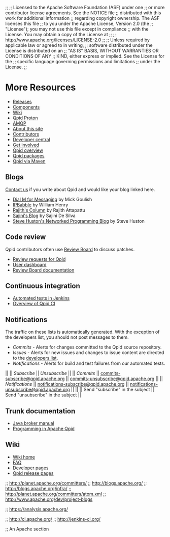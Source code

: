 ;;
;; Licensed to the Apache Software Foundation (ASF) under one
;; or more contributor license agreements.  See the NOTICE file
;; distributed with this work for additional information
;; regarding copyright ownership.  The ASF licenses this file
;; to you under the Apache License, Version 2.0 (the
;; "License"); you may not use this file except in compliance
;; with the License.  You may obtain a copy of the License at
;; 
;;   http://www.apache.org/licenses/LICENSE-2.0
;; 
;; Unless required by applicable law or agreed to in writing,
;; software distributed under the License is distributed on an
;; "AS IS" BASIS, WITHOUT WARRANTIES OR CONDITIONS OF ANY
;; KIND, either express or implied.  See the License for the
;; specific language governing permissions and limitations
;; under the License.
;;

# More Resources

<div class="feature" markdown="1">
<div class="four-column" markdown="1">

 - [Releases](@site-url@/releases/index.html)
 - [Components](@site-url@/components/index.html)
 - [Wiki](https://cwiki.apache.org/qpid/)
 - [Qpid Proton](@site-url@/proton/index.html)
 - [AMQP](@site-url@/amqp.html)
 - [About this site](@site-url@/site.html)
 - [Contributors](@site-url@/contributors.html)
 - [Developer central](@site-url@/developer.html)
 - [Get involved](@site-url@/get-involved.html)
 - [Qpid overview](@site-url@/overview.html)
 - [Qpid packages](@site-url@/packages.html)
 - [Qpid via Maven](@site-url@/maven.html)

</div>
</div>

## Blogs

[Contact us](@site-url@/discussion.html) if you write about Qpid and
would like your blog linked here.

 - [Dial M for Messaging](http://dialmformessaging.blogspot.com/) by Mick Goulish
 - [IPBabble](http://www.ipbabble.com/) by William Henry
 - [Rajith's Column](http://rajith.2rlabs.com/) by Rajith Attapattu
 - [Sajini's Blog](http://sajinid.blogspot.com/) by Sajini De Silva
 - [Steve Huston's Networked Programming Blog](http://stevehuston.wordpress.com/) by Steve Huston

## Code review

Qpid contributors often use
[Review Board](http://www.reviewboard.org/) to discuss patches.

 - [Review requests for Qpid](https://reviews.apache.org/groups/qpid/)
 - [User dashboard](https://reviews.apache.org/dashboard/)
 - [Review Board documentation](http://www.reviewboard.org/docs/)

## Continuous integration

 - [Automated tests in Jenkins](https://builds.apache.org//view/M-R/view/Qpid/)
 - [Overview of Qpid CI](https://cwiki.apache.org/qpid/continuous-integration.html)

## Notifications

The traffic on these lists is automatically generated.  With the
exception of the developers list, you should not post messages to
them.

 - *Commits* - Alerts for changes committed to the Qpid source
   repository.
 - *Issues* - Alerts for new issues and changes to issue content are
   directed to the
   [developers list](@site-url@/discussion.html#mailing-lists).
 - *Notifications* - Alerts for build and test failures from our
   automated tests.

|| || *Subscribe* || *Unsubscribe* ||
|| *Commits* || <commits-subscribe@qpid.apache.org> || <commits-unsubscribe@qpid.apache.org> ||
|| *Notifications* || <notifications-subscribe@qpid.apache.org> || <notifications-unsubscribe@qpid.apache.org> ||
|| || Send "subscribe" in the subject || Send "unsubscribe" in the subject ||

## Trunk documentation

 - [Java broker manual](@site-url@/components/java-broker/book/index.html)
 - [Programming in Apache Qpid](@site-url@/components/programming/book/index.html)

## Wiki

 - [Wiki home](https://cwiki.apache.org/qpid/)
 - [FAQ](https://cwiki.apache.org/qpid/faq.html)
 - [Developer pages](https://cwiki.apache.org/qpid/developer-pages.html)
 - [Qpid release pages](https://cwiki.apache.org/qpid/qpid-release-page.html)

;; http://planet.apache.org/committers/
;; http://blogs.apache.org/
;; http://blogs.apache.org/infra/
;; http://planet.apache.org/committers/atom.xml
;; http://www.apache.org/dev/project-blogs

;; https://analysis.apache.org/

;; http://ci.apache.org/
;; http://jenkins-ci.org/

;; An Apache section
